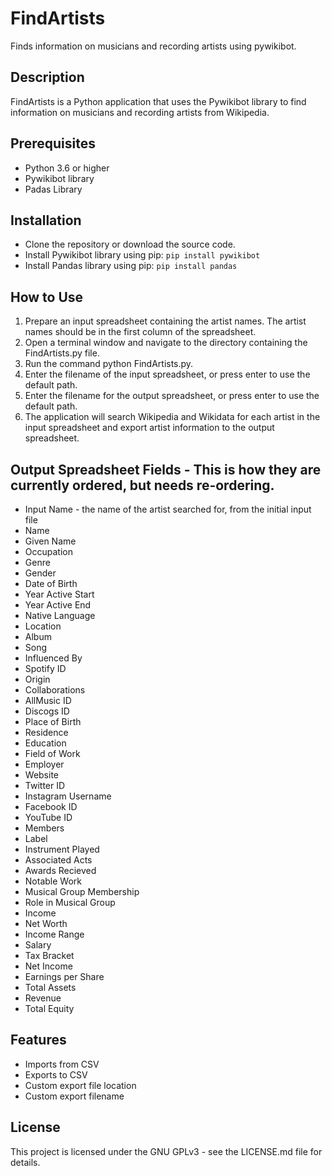 # FindArtists
Finds information on musicians and recording artists using pywikibot.

## Description

FindArtists is a Python application that uses the Pywikibot library to find information on musicians and recording artists from Wikipedia.

## Prerequisites
+ Python 3.6 or higher
+ Pywikibot library
+ Padas Library

## Installation
+ Clone the repository or download the source code.
+ Install Pywikibot library using pip: `pip install pywikibot` 
+ Install Pandas library using pip: `pip install pandas`

## How to Use
1. Prepare an input spreadsheet containing the artist names. The artist names should be in the first column of the spreadsheet.
2. Open a terminal window and navigate to the directory containing the FindArtists.py file.
3. Run the command python FindArtists.py.
4. Enter the filename of the input spreadsheet, or press enter to use the default path.
5. Enter the filename for the output spreadsheet, or press enter to use the default path.
6. The application will search Wikipedia and Wikidata for each artist in the input spreadsheet and export artist information to the output spreadsheet.

## Output Spreadsheet Fields - This is how they are currently ordered, but needs re-ordering.
+ Input Name - the name of the artist searched for, from the initial input file
+ Name
+ Given Name
+ Occupation
+ Genre
+ Gender
+ Date of Birth
+ Year Active Start
+ Year Active End
+ Native Language
+ Location
+ Album
+ Song
+ Influenced By
+ Spotify ID
+ Origin
+ Collaborations
+ AllMusic ID
+ Discogs ID
+ Place of Birth
+ Residence
+ Education
+ Field of Work
+ Employer
+ Website
+ Twitter ID
+ Instagram Username
+ Facebook ID
+ YouTube ID
+ Members
+ Label
+ Instrument Played
+ Associated Acts
+ Awards Recieved
+ Notable Work
+ Musical Group Membership
+ Role in Musical Group
+ Income
+ Net Worth
+ Income Range
+ Salary
+ Tax Bracket
+ Net Income
+ Earnings per Share
+ Total Assets
+ Revenue
+ Total Equity


## Features
+ Imports from CSV
+ Exports to CSV
+ Custom export file location
+ Custom export filename

## License
This project is licensed under the GNU GPLv3 - see the LICENSE.md file for details.
